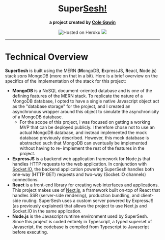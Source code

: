 <div align='center'>

# Super[Sesh!](https://en.wiktionary.org/wiki/sesh#:~:text=A%20session)

**a project created by [Cole Gawin](https://github.com/chroline)**

<img alt="Hosted on Heroku" src='https://img.shields.io/badge/hosted%20on-heroku-purple?logo=heroku&style=for-the-badge'>

<a href='https://supersesh.herokuapp.com'>

<img src='https://img.shields.io/badge/CHECK IT OUT-blue?style=for-the-badge'>

</a>

</div>

---

# Technical Overview

**SuperSesh** is built using the MERN (**M**ongoDB, **E**xpressJS, **R**eact, **N**ode.js) stack *sans* MongoDB (more on 
that in a bit). Here is a brief overview on the specifics of the implementation of the stack for this project:

- **MongoDB** is a NoSQL document-oriented database and is one of the defining features of the MERN stack. To replicate the 
nature of a MongoDB database, I opted to have a single native Javascript object act as the "database storage" for the 
project, and I created an asynchronous wrapper around this object to simulate the asynchronicity of a MongoDB database.
  - For the scope of this project, I was focused on getting a working MVP that can be deployed publicly. I therefore 
    chose not to use an actual MongoDB database, and instead implemented the mock database previously described. 
    However, this mock database is abstracted such that MongoDB can eventually be implemented without having to re-
    implement the rest of the features in the project.
- **ExpressJS** is a backend web application framework for Node.js that handles HTTP requests to the web application. In 
conjunction with [Socket.IO](https://socket.io), the backend application powering SuperSesh handles both one-way (HTTP GET) 
requests and two-way (Socket.IO channels) connections.
- **React** is a front-end library for creating web interfaces and applications. This project makes use of 
[Next.js](https://nextjs.org), a framework built on-top of React that handles SSR (server-side rendering), production 
bundling, and client-side routing. SuperSesh uses a custom server powered by ExpressJS (as previously explained) that 
allows the project to use Next.js and Socket.IO in the same application.
- **Node.js** is the Javascript runtime environment used by SuperSesh. Since this project is coded entirely in 
Typescript, a typed superset of Javascript, the codebase is compiled from Typescript to Javascript before executing.

